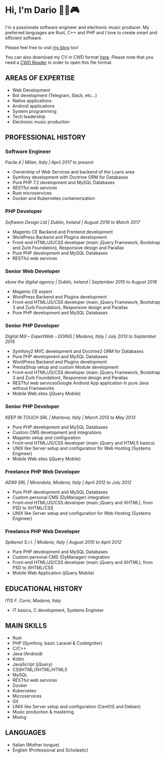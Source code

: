 # Hi, I'm Dario 👨‍💻🎮

I'm a passionate software engineer and electronic music producer. My preferred languages are Rust, C++ and PHP and I love to create smart and efficient software.

Please feel free to visit [my blog](https://emulator000.github.io/blog/) too!

You can also download my CV in CWD format [here](download/cv.cwd). Please note that you need a [CWD Reader](https://www.compactwebdocument.com/) in order to open this file format.

## AREAS OF EXPERTISE
- Web Development
- Bot development (Telegram, Slack, etc...)
- Native applications
- Android applications
- System programming
- Tech leadership
- Electronic music production

## PROFESSIONAL HISTORY
### Software Engineer
_Facile.it | Milan, Italy | April 2017 to present_
- Ownership of Web Services and backend of the Loans area
- Symfony development with Doctrine ORM for Databases
- Pure PHP 7.2 development and MySQL Databases
- RESTful web services
- Rust microservices
- Docker and Kubernetes containerization

### PHP Developer
_Software Design Ltd | Dublin, Ireland | August 2016 to March 2017_
- Magento CE Backend and Frontend development
- WordPress Backend and Plugins development
- Front-end HTML/JS/CSS developer (main: jQuery Framework, Bootstrap and Zurb Foundation), Responsive design and Parallax
- Pure PHP development and MySQL Databases
- RESTful web services

### Senior Web Developer
_ebow the digital agency | Dublin, Ireland | September 2015 to August 2016_
- Magento CE expert
- WordPress Backend and Plugins development
- Front-end HTML/JS/CSS developer (main: jQuery Framework, Bootstrap 3 and Zurb
Foundation), Responsive design and Parallax
- Pure PHP development and MySQL Databases

### Senior PHP Developer
_Digital Mill – ExpertWeb - DOING | Modena, Italy | July 2013 to September 2015_
- Symfony2 MVC development and Doctrine2 ORM for Databases
- Pure PHP development and MySQL Databases
- WordPress Backend and Plugins development
- PrestaShop setup and custom Module development
- Front-end HTML/JS/CSS developer (main: jQuery Framework, Bootstrap 3 and Zurb
Foundation), Responsive design and Parallax
- RESTful web servicesGoogle Android App application in pure Java without
Frameworks
- Mobile Web sites (jQuery Mobile)

### Senior PHP Developer
_KEEP IN TOUCH SRL | Mantova, Italy | March 2013 to May 2013_
- Pure PHP development and MySQL Databases
- Custom CMS development and integrations
- Magento setup and configuration
- Front-end HTML/JS/CSS developer (main: jQuery and HTML5 basics)
- UNIX like Server setup and configuration for Web Hosting (Systems Engineer)
- Mobile Web sites (jQuery Mobile)

### Freelance PHP Web Developer
_AD99 SRL | Mirandola, Modena, Italy | April 2012 to July 2012_
- Pure PHP development and MySQL Databases
- Custom personal CMS (DyManager) integration
- Front-end HTML/JS/CSS developer (main: jQuery and XHTML), from PSD to
XHTML/CSS
- UNIX like Server setup and configuration for Web Hosting (Systems Engineer)

### Freelance PHP Web Developer
_Spikenet S.r.l. | Modena, Italy | August 2010 to April 2012_
- Pure PHP development and MySQL Databases
- Custom personal CMS (DyManager) integration
- Front-end HTML/JS/CSS developer (main: jQuery and XHTML), from PSD to
XHTML/CSS
- Mobile Web Application (jQuery Mobile)

## EDUCATIONAL HISTORY
_ITIS F. Corni, Modena, Italy_
- IT basics, C development, Systems Engineer

## MAIN SKILLS
- Rust
- PHP (Symfony, basic Laravel & CodeIgniter)
- C/C++
- Java (Android)
- Kotlin
- JavaScript (jQuery)
- CSSHTML/XHTML/HTML5
- MySQL
- RESTful web services
- Docker
- Kubernetes
- Microservices
- Git
- UNIX like Server setup and configuration (CentOS and Debian)
- Music production & mastering
- Mixing

## LANGUAGES
- Italian (Mother tongue)
- English (Professional and Scholastic)
